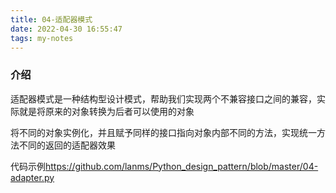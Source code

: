 ```yaml
---
title: 04-适配器模式
date: 2022-04-30 16:55:47
tags: my-notes
---
```

### 介绍

适配器模式是一种结构型设计模式，帮助我们实现两个不兼容接口之间的兼容，实际就是将原来的对象转换为后者可以使用的对象

将不同的对象实例化，并且赋予同样的接口指向对象内部不同的方法，实现统一方法不同的返回的适配器效果



代码示例<https://github.com/lanms/Python_design_pattern/blob/master/04-adapter.py>